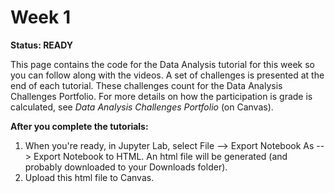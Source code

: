 # Week 1

 **Status: READY** 

 This page contains the code for the Data Analysis tutorial for this week so you can follow along with the videos. A set of challenges is presented at the end of each tutorial. These challenges count for the Data Analysis Challenges Portfolio. For more details on how the participation is grade is calculated, see *Data Analysis Challenges Portfolio* (on Canvas).

**After you complete the tutorials:**
1. When you're ready, in Jupyter Lab, select File --> Export Notebook As --> Export Notebook to HTML. An html file will be generated (and probably downloaded to your Downloads folder). 
2. Upload this html file to Canvas.
